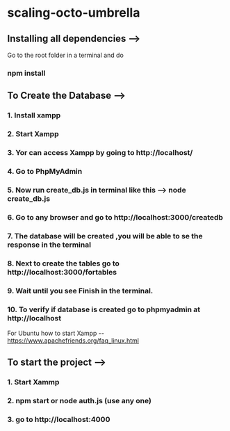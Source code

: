 # scaling-octo-umbrella


## Installing all dependencies -->

Go to the root folder in a terminal and do
### npm install 


## To Create the Database -->

### 1. Install xampp
### 2. Start Xampp
### 3. Yor can access Xampp by going to http://localhost/
### 4. Go to PhpMyAdmin
### 5. Now run create_db.js in terminal like this  --> node create_db.js
### 6. Go to any browser and go to http://localhost:3000/createdb
### 7. The database will be created ,you will be able to se the response in the terminal 
### 8. Next to create the tables go to http://localhost:3000/fortables
### 9. Wait until you see Finish in the terminal.
### 10. To verify if database is created go to phpmyadmin at http://localhost

For Ubuntu how to start Xampp --  https://www.apachefriends.org/faq_linux.html



## To start the project -->

### 1. Start Xammp
### 2. npm start  or  node auth.js  (use any one)
### 3. go to http://localhost:4000
